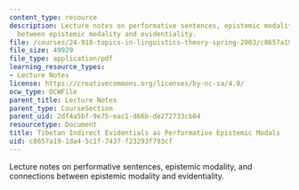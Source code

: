 ```yaml
---
content_type: resource
description: Lecture notes on performative sentences, epistemic modality, and connections
  between epistemic modality and evidentiality.
file: /courses/24-910-topics-in-linguistics-theory-spring-2003/c8657a191da45c1f7437f23293f793cf_3_epistemicperformative.pdf
file_size: 49929
file_type: application/pdf
learning_resource_types:
- Lecture Notes
license: https://creativecommons.org/licenses/by-nc-sa/4.0/
ocw_type: OCWFile
parent_title: Lecture Notes
parent_type: CourseSection
parent_uid: 2df4a5bf-9e75-eac1-d66b-de272733cb84
resourcetype: Document
title: Tibetan Indirect Evidentials as Performative Epistemic Modals
uid: c8657a19-1da4-5c1f-7437-f23293f793cf
---
```

Lecture notes on performative sentences, epistemic modality, and connections between epistemic modality and evidentiality.